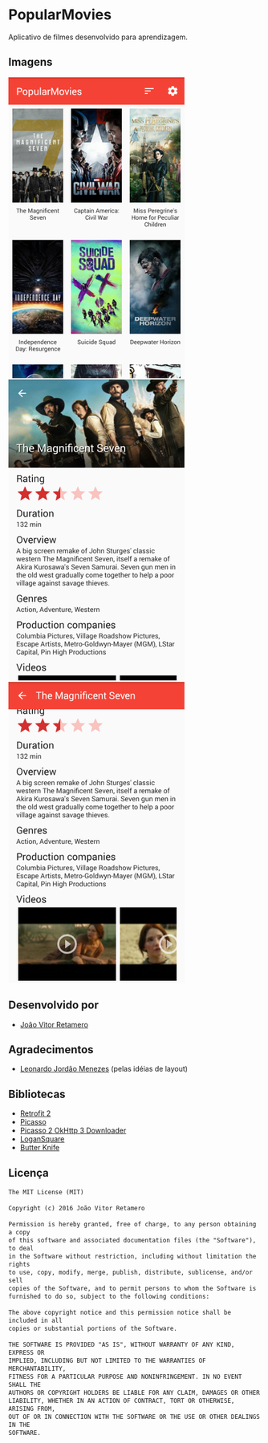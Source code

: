 # PopularMovies

Aplicativo de filmes desenvolvido para aprendizagem.

Imagens
-------

![Imagem 1][8]
![Imagem 2][9]
![Imagem 3][10]

Desenvolvido por
----------------

* [João Vitor Retamero][2]

Agradecimentos
--------------

* [Leonardo Jordão Menezes][1] (pelas idéias de layout)

Bibliotecas
-----------

* [Retrofit 2][3]
* [Picasso][4]
* [Picasso 2 OkHttp 3 Downloader][5]
* [LoganSquare][6]
* [Butter Knife][7]

Licença
-------

	The MIT License (MIT)

	Copyright (c) 2016 João Vitor Retamero

	Permission is hereby granted, free of charge, to any person obtaining a copy
	of this software and associated documentation files (the "Software"), to deal
	in the Software without restriction, including without limitation the rights
	to use, copy, modify, merge, publish, distribute, sublicense, and/or sell
	copies of the Software, and to permit persons to whom the Software is
	furnished to do so, subject to the following conditions:

	The above copyright notice and this permission notice shall be included in all
	copies or substantial portions of the Software.

	THE SOFTWARE IS PROVIDED "AS IS", WITHOUT WARRANTY OF ANY KIND, EXPRESS OR
	IMPLIED, INCLUDING BUT NOT LIMITED TO THE WARRANTIES OF MERCHANTABILITY,
	FITNESS FOR A PARTICULAR PURPOSE AND NONINFRINGEMENT. IN NO EVENT SHALL THE
	AUTHORS OR COPYRIGHT HOLDERS BE LIABLE FOR ANY CLAIM, DAMAGES OR OTHER
	LIABILITY, WHETHER IN AN ACTION OF CONTRACT, TORT OR OTHERWISE, ARISING FROM,
	OUT OF OR IN CONNECTION WITH THE SOFTWARE OR THE USE OR OTHER DEALINGS IN THE
	SOFTWARE.

[1]: https://github.com/leon0238
[2]: https://github.com/jvretamero
[3]: https://github.com/square/retrofit
[4]: https://github.com/square/picasso
[5]: https://github.com/JakeWharton/picasso2-okhttp3-downloader
[6]: https://github.com/bluelinelabs/LoganSquare
[7]: https://github.com/JakeWharton/butterknife
[8]: ./arte/pop_00.png
[9]: ./arte/pop_01.png
[10]: ./arte/pop_02.png